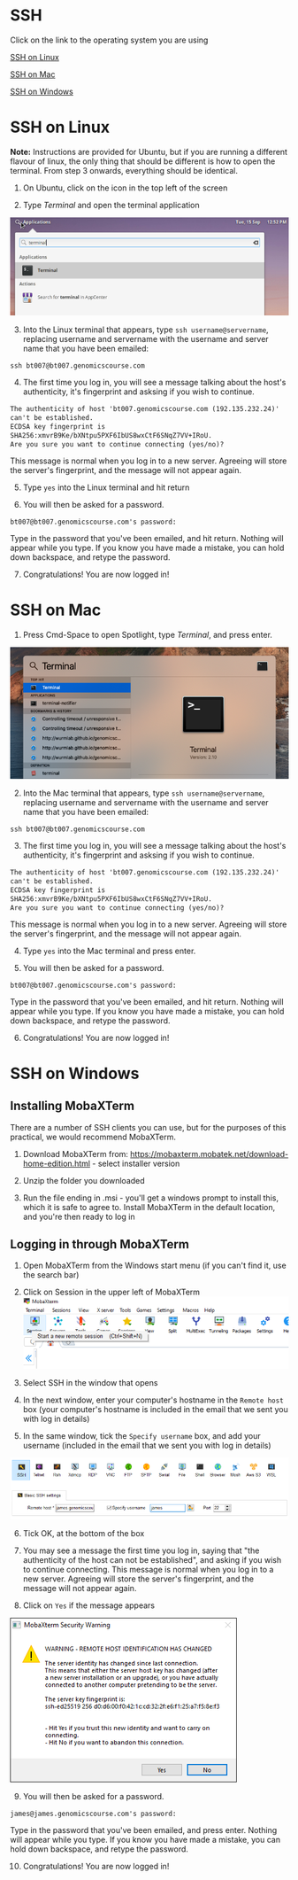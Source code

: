 # SSH
Click on the link to the operating system you are using

[SSH on Linux](#sshlinux)

[SSH on Mac](#sshmac)

[SSH on Windows](#sshwindows)

# SSH on Linux<a name="sshlinux"></a>


**Note:** Instructions are provided for Ubuntu, but if you are running a different flavour of linux, the only thing that should be different is how to open the terminal. From step 3 onwards, everything should be identical.


1) On Ubuntu, click on the icon in the top left of the screen


2) Type *Terminal*  and open the terminal application

![](images/linux_find_terminal.png)


3) Into the Linux terminal that appears, type `ssh username@servername`, replacing username and servername with the username and server name that you have been emailed:

```
ssh bt007@bt007.genomicscourse.com
```


4) The first time you log in, you will see a message talking about the host's authenticity, it's fingerprint and asksing if you wish to continue.

```
The authenticity of host 'bt007.genomicscourse.com (192.135.232.24)' can't be established.
ECDSA key fingerprint is SHA256:xmvrB9Ke/bXNtpu5PXF6IbUS8wxCtF6SNqZ7VV+IRoU.
Are you sure you want to continue connecting (yes/no)?
```

This message is normal when you log in to a new server. Agreeing will store the server's fingerprint, and the message will not appear again.

5) Type `yes` into the Linux terminal and hit return


6) You will then be asked for a password.

```
bt007@bt007.genomicscourse.com's password:
```

Type in the password that you've been emailed, and hit return. Nothing will appear while you type. If you know you have made a mistake, you can hold down backspace, and retype the password.


7) Congratulations! You are now logged in!


# SSH on Mac<a name="sshmac"></a>

1) Press Cmd-Space to open Spotlight, type *Terminal*, and press enter.

![](images/spotlight.png)

2) Into the Mac terminal that appears, type `ssh username@servername`, replacing username and servername with the username and server name that you have been emailed:

```
ssh bt007@bt007.genomicscourse.com
```


3) The first time you log in, you will see a message talking about the host's authenticity, it's fingerprint and asksing if you wish to continue.

```
The authenticity of host 'bt007.genomicscourse.com (192.135.232.24)' can't be established.
ECDSA key fingerprint is SHA256:xmvrB9Ke/bXNtpu5PXF6IbUS8wxCtF6SNqZ7VV+IRoU.
Are you sure you want to continue connecting (yes/no)?
```

This message is normal when you log in to a new server. Agreeing will store the server's fingerprint, and the message will not appear again.


4) Type `yes` into the Mac terminal and press enter.


5) You will then be asked for a password.

```
bt007@bt007.genomicscourse.com's password:
```

Type in the password that you've been emailed, and hit return. Nothing will appear while you type. If you know you have made a mistake, you can hold down backspace, and retype the password.

6) Congratulations! You are now logged in!


# SSH on Windows<a name="sshwindows"></a>

## Installing MobaXTerm
There are a number of SSH clients you can use, but for the purposes of this practical, we would recommend MobaXTerm.


1) Download MobaXTerm from:
<https://mobaxterm.mobatek.net/download-home-edition.html> - select installer version

2) Unzip the folder you downloaded


3) Run the file ending in .msi - you'll get a windows prompt to install this, which it is safe to agree to. Install MobaXTerm in the default location, and you're then ready to log in

## Logging in through MobaXTerm
1) Open MobaXTerm from the Windows start menu (if you can't find it, use the search bar)


2) Click on Session in the upper left of MobaXTerm ![](images/mobasession.PNG)


3) Select SSH in the window that opens


4) In the next window, enter your computer's hostname in the `Remote host` box (your computer's hostname is included in the email that we sent you with log in details)

5) In the same window, tick the `Specify username` box, and add your username (included in the email that we sent you with log in details)

![](images/ssh_login.png)


6) Tick OK, at the bottom of the box


7) You may see a message the first time you log in, saying that "the authenticity of the host can not be established", and asking if you wish to continue connecting. This message is normal when you log in to a new server. Agreeing will store the server's fingerprint, and the message will not appear again.

8) Click on `Yes` if the message appears

![](images/warning.png)



9) You will then be asked for a password.

```
james@james.genomicscourse.com's password:
```

Type in the password that you've been emailed, and press enter. Nothing will appear while you type. If you know you have made a mistake, you can hold down backspace, and retype the password.

10) Congratulations! You are now logged in!
